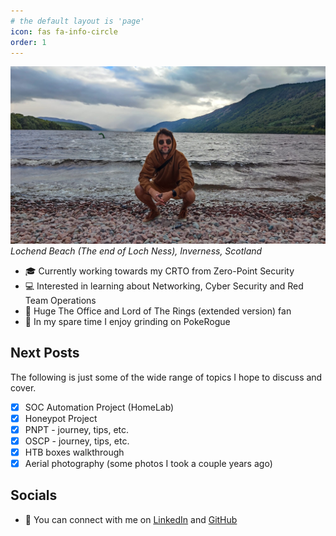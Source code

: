 ```yaml
---
# the default layout is 'page'
icon: fas fa-info-circle
order: 1
---
```


![Nessie_found](/assets/img/photography/scotland/scotland_024.jpg)
_Lochend Beach (The end of Loch Ness), Inverness, Scotland_

* 🎓 Currently working towards my CRTO from Zero-Point Security
* 💻 Interested in learning about Networking, Cyber Security and Red Team Operations
* 🎥 Huge The Office and Lord of The Rings (extended version) fan
* 🍺 In my spare time I enjoy grinding on PokeRogue

## Next Posts

The following is just some of the wide range of topics I hope to discuss and cover.

- [x] SOC Automation Project (HomeLab)
- [x] Honeypot Project
- [x] PNPT - journey, tips, etc.
- [x] OSCP - journey, tips, etc.
- [x] HTB boxes walkthrough
- [x] Aerial photography (some photos I took a couple years ago)

## Socials

* 🤝 You can connect with me on [LinkedIn][1] and [GitHub][2]

[1]: https://www.linkedin.com/in/pedro-torres99
[2]: https://github.com/fajao 